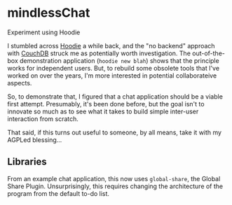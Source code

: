 # mindlessChat
Experiment using Hoodie

I stumbled across [Hoodie](http://hood.ie/) a while back, and the "no backend" approach with [CouchDB](http://wiki.apache.org/couchdb/) struck me as potentially worth investigation.  The out-of-the-box demonstration application (`hoodie new blah`) shows that the principle works for independent users.  But, to rebuild some obsolete tools that I've worked on over the years, I'm more interested in potential collaborateive aspects.

So, to demonstrate that, I figured that a chat application should be a viable first attempt.  Presumably, it's been done before, but the goal isn't to innovate so much as to see what it takes to build simple inter-user interaction from scratch.

That said, if this turns out useful to someone, by all means, take it with my AGPLed blessing...

## Libraries

From an example chat application, this now uses `global-share`, the Global Share Plugin.  Unsurprisingly, this requires changing the architecture of the program from the default to-do list.

